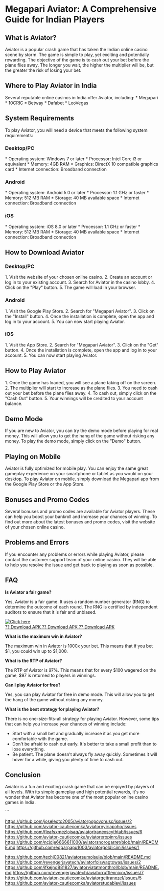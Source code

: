 # Megapari Aviator: A Comprehensive Guide for Indian Players

## What is Aviator?

Aviator is a popular crash game that has taken the Indian online casino
scene by storm. The game is simple to play, yet exciting and potentially
rewarding. The objective of the game is to cash out your bet before the
plane flies away. The longer you wait, the higher the multiplier will
be, but the greater the risk of losing your bet.

## Where to Play Aviator in India

Several reputable online casinos in India offer Aviator, including: \*
Megapari \* 10CRIC \* Betway \* Dafabet \* LeoVegas

## System Requirements

To play Aviator, you will need a device that meets the following system
requirements:

### Desktop/PC

\* Operating system: Windows 7 or later \* Processor: Intel Core i3 or
equivalent \* Memory: 4GB RAM \* Graphics: DirectX 10 compatible
graphics card \* Internet connection: Broadband connection

### Android

\* Operating system: Android 5.0 or later \* Processor: 1.1 GHz or
faster \* Memory: 512 MB RAM \* Storage: 40 MB available space \*
Internet connection: Broadband connection

### iOS

\* Operating system: iOS 8.0 or later \* Processor: 1.1 GHz or faster \*
Memory: 512 MB RAM \* Storage: 40 MB available space \* Internet
connection: Broadband connection

## How to Download Aviator

### Desktop/PC

1\. Visit the website of your chosen online casino. 2. Create an account
or log in to your existing account. 3. Search for Aviator in the casino
lobby. 4. Click on the "Play" button. 5. The game will load in
your browser.

### Android

1\. Visit the Google Play Store. 2. Search for "Megapari Aviator".
3. Click on the "Install" button. 4. Once the installation is
complete, open the app and log in to your account. 5. You can now start
playing Aviator.

### iOS

1\. Visit the App Store. 2. Search for "Megapari Aviator". 3.
Click on the "Get" button. 4. Once the installation is complete,
open the app and log in to your account. 5. You can now start playing
Aviator.

## How to Play Aviator

1\. Once the game has loaded, you will see a plane taking off on the
screen. 2. The multiplier will start to increase as the plane flies. 3.
You need to cash out your bet before the plane flies away. 4. To cash
out, simply click on the "Cash Out" button. 5. Your winnings will
be credited to your account balance.

## Demo Mode

If you are new to Aviator, you can try the demo mode before playing for
real money. This will allow you to get the hang of the game without
risking any money. To play the demo mode, simply click on the
"Demo" button.

## Playing on Mobile

Aviator is fully optimized for mobile play. You can enjoy the same great
gameplay experience on your smartphone or tablet as you would on your
desktop. To play Aviator on mobile, simply download the Megapari app
from the Google Play Store or the App Store.

## Bonuses and Promo Codes

Several bonuses and promo codes are available for Aviator players. These
can help you boost your bankroll and increase your chances of winning.
To find out more about the latest bonuses and promo codes, visit the
website of your chosen online casino.

## Problems and Errors

If you encounter any problems or errors while playing Aviator, please
contact the customer support team of your online casino. They will be
able to help you resolve the issue and get back to playing as soon as
possible.

## FAQ

**Is Aviator a fair game?**

Yes, Aviator is a fair game. It uses a random number generator (RNG) to
determine the outcome of each round. The RNG is certified by independent
auditors to ensure that it is fair and unbiased.

[![Click
here](https://readscoops.com/wp-content/uploads/2023/03/Readscoop-aviator-1-1.jpg)](https://traff.sbs/deff?key=megapari+aviator)\
[?? Download APK ?? Download APK ?? Download
APK](https://traff.sbs/deff?key=megapari+aviator)

**What is the maximum win in Aviator?**

The maximum win in Aviator is 1000x your bet. This means that if you bet
\$1, you could win up to \$1,000.

**What is the RTP of Aviator?**

The RTP of Aviator is 97%. This means that for every \$100 wagered on
the game, \$97 is returned to players in winnings.

**Can I play Aviator for free?**

Yes, you can play Aviator for free in demo mode. This will allow you to
get the hang of the game without risking any money.

**What is the best strategy for playing Aviator?**

There is no one-size-fits-all strategy for playing Aviator. However,
some tips that can help you increase your chances of winning include:

-   Start with a small bet and gradually increase it as you get more
    comfortable with the game.
-   Don\'t be afraid to cash out early. It\'s better to take a small
    profit than to lose everything.
-   Be patient. The plane doesn\'t always fly away quickly. Sometimes it
    will hover for a while, giving you plenty of time to cash out.

## Conclusion

Aviator is a fun and exciting crash game that can be enjoyed by players
of all levels. With its simple gameplay and high potential rewards,
it\'s no wonder that Aviator has become one of the most popular online
casino games in India.

\`\`\`



https://github.com/joseleoto2005/aviatorpopovonusc/issues/2
https://github.com/aviator-cautiecomka/aviatornyiriapoho/issues
https://github.com/fleafsxmezloisaq/aviatortranexscythtab/issues/6
https://github.com/aviator-cautiecomka/aviatoreropinro/issues
https://github.com/ncjdje6666611000/aviatorsnorogarret/blob/main/README.md
https://github.com/edgarpapu1003/aviatorgoldlicimi/issues/1

https://github.com/techj00821/aviatorsumolsule/blob/main/README.md
https://github.com/revengerjavatech/aviatorfoiswagtowas/issues/2
https://github.com/ifkejnd881827/aviatorviatatmonthrol/blob/main/README.md
https://github.com/revengerjavatech/aviatorrufflennicor/issues/7
https://github.com/aviator-cautiecomka/aviatorgeitranozel/issues/5
https://github.com/aviator-cautiecomka/aviatorstudablevi/issues
